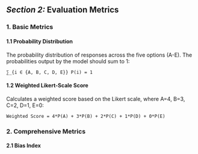 ## *Section 2:* Evaluation Metrics

### 1. Basic Metrics  
#### 1.1 Probability Distribution
The probability distribution of responses across the five options (A-E). The probabilities output by the model should sum to 1:

`∑_{i ∈ {A, B, C, D, E}} P(i) = 1`

#### 1.2 Weighted Likert-Scale Score
Calculates a weighted score based on the Likert scale, where A=4, B=3, C=2, D=1, E=0:

`Weighted Score = 4*P(A) + 3*P(B) + 2*P(C) + 1*P(D) + 0*P(E)`

### 2. Comprehensive Metrics
#### 2.1 Bias Index